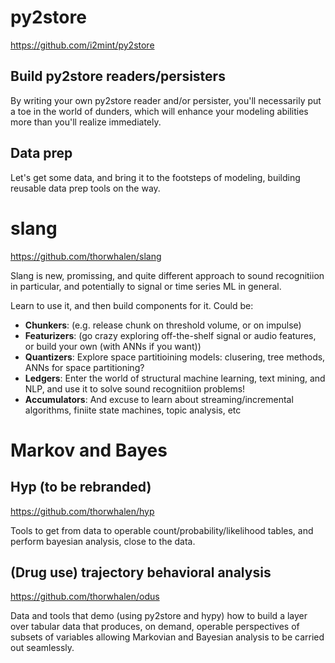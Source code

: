 
# py2store

https://github.com/i2mint/py2store

## Build py2store readers/persisters

By writing your own py2store reader and/or persister, you'll necessarily put a toe in the world of dunders, 
which will enhance your modeling abilities more than you'll realize immediately. 

## Data prep

Let's get some data, and bring it to the footsteps of modeling, building reusable data prep tools on the way.

# slang

https://github.com/thorwhalen/slang

Slang is new, promissing, and quite different approach to sound recognitiion in particular, 
and potentially to signal or time series ML in general.

Learn to use it, and then build components for it. Could be:
- **Chunkers**: (e.g. release chunk on threshold volume, or on impulse)
- **Featurizers**: (go crazy exploring off-the-shelf signal or audio features, or build your own (with ANNs if you want))
- **Quantizers**: Explore space partitioining models: clusering, tree methods, ANNs for space partitioning?
- **Ledgers**: Enter the world of structural machine learning, text mining, and NLP, 
and use it to solve sound recognitiion problems!
- **Accumulators**: And excuse to learn about streaming/incremental algorithms, finiite state machines, topic analysis, etc

# Markov and Bayes

## Hyp (to be rebranded)

https://github.com/thorwhalen/hyp

Tools to get from data to operable count/probability/likelihood tables, and perform bayesian analysis, close to the data.

## (Drug use) trajectory behavioral analysis

https://github.com/thorwhalen/odus

Data and tools that demo (using py2store and hypy) how to build a layer over tabular data that produces, on demand, 
operable perspectives of subsets of variables allowing Markovian and Bayesian analysis to be carried out seamlessly. 


